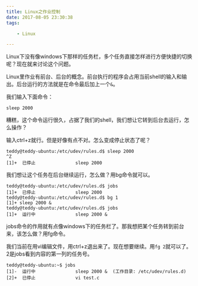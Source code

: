 ```yaml
---
title: Linux之作业控制
date: 2017-08-05 23:30:38
tags:

	- Linux

---
```


Linux下没有像windows下那样的任务栏，多个任务直接怎样进行方便快捷的切换呢？现在就来讨论这个问题。

Linux里作业有前台、后台的概念。前台执行的程序会占用当前shell的输入和输出。后台运行的方法就是在命令最后加上一个`&`。

我们输入下面命令：

```
sleep 2000
```

糟糕，这个命令运行很久，占据了我们的shell，我们想让它转到后台去运行，怎么操作？

输入ctrl+z就行。但是好像有点不对。怎么变成停止状态了呢？

```
teddy@teddy-ubuntu:/etc/udev/rules.d$ sleep 2000
^Z
[1]+  已停止               sleep 2000
```

我们想让这个任务在后台继续运行，怎么做？用bg命令就可以。

```
teddy@teddy-ubuntu:/etc/udev/rules.d$ jobs
[1]+  已停止               sleep 2000
teddy@teddy-ubuntu:/etc/udev/rules.d$ bg 1
[1]+ sleep 2000 &
teddy@teddy-ubuntu:/etc/udev/rules.d$ jobs
[1]+  运行中               sleep 2000 &
```

jobs命令的作用就有点像windows下的任务栏了。那我想把某个任务转到前台来，该怎么做？用fg命令。

我们当前在用vi编辑文件，用ctrl+z退出来了。现在想要继续。用`fg 2`就可以了。2是jobs看到内容的第一列的任务号。

```
teddy@teddy-ubuntu:~$ jobs
[1]-  运行中               sleep 2000 &  (工作目录: /etc/udev/rules.d)
[2]+  已停止               vi test.c
```


